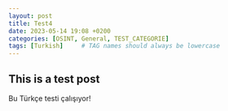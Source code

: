 ```yaml
---
layout: post
title: Test4
date: 2023-05-14 19:08 +0200
categories: [OSINT, General, TEST_CATEGORIE]
tags: [Turkish]     # TAG names should always be lowercase
---
```



## This is a test post

Bu Türkçe testi çalışıyor!